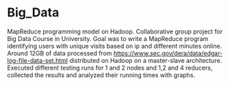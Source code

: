 # Big_Data
MapReduce programming model on Hadoop.
Collaborative group project for Big Data Course in University. Goal was to write a MapReduce program identifying users with unique visits based on ip and different minutes online.
Around 12GB of data processed from https://www.sec.gov/dera/data/edgar-log-file-data-set.html distributed on Hadoop on a master-slave architecture.
Executed different testing runs for 1 and 2 nodes and 1,2 and 4 reducers, collected the results and analyzed their running times with graphs. 

